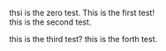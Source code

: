 
thsi is the zero test.
This is the first test! <br>
this is the second test.

this is the third test?
this is the forth test.
